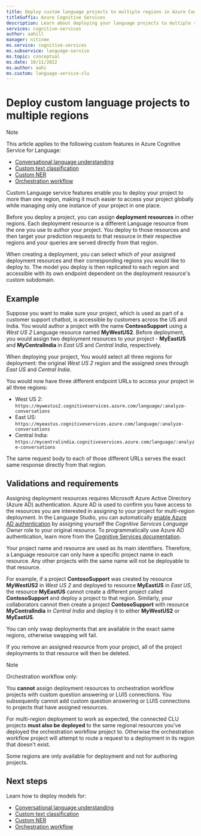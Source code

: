 ```yaml
---
title: Deploy custom language projects to multiple regions in Azure Cognitive Service for Language
titleSuffix: Azure Cognitive Services
description: Learn about deploying your language projects to multiple regions.
services: cognitive-services
author: aahill
manager: nitinme
ms.service: cognitive-services
ms.subservice: language-service
ms.topic: conceptual
ms.date: 10/11/2022
ms.author: aahi
ms.custom: language-service-clu
---
```


# Deploy custom language projects to multiple regions

> [!NOTE]
> This article applies to the following custom features in Azure Cognitive Service for Language:
> * [Conversational language understanding](../../conversational-language-understanding/overview.md)
> * [Custom text classification](../../custom-text-classification/overview.md)
> * [Custom NER](../../custom-named-entity-recognition/overview.md)
> * [Orchestration workflow](../../orchestration-workflow/overview.md)

Custom Language service features enable you to deploy your project to more than one region, making it much easier to access your project globally while managing only one instance of your project in one place. 

Before you deploy a project, you can assign **deployment resources** in other regions. Each deployment resource is a different Language resource from the one you use to author your project. You deploy to those resources and then target your prediction requests to that resource in their respective regions and your queries are served directly from that region.

When creating a deployment, you can select which of your assigned deployment resources and their corresponding regions you would like to deploy to. The model you deploy is then replicated to each region and accessible with its own endpoint dependent on the deployment resource's custom subdomain. 

## Example

Suppose you want to make sure your project, which is used as part of a customer support chatbot, is accessible by customers across the US and India. You would author a project with the name **ContosoSupport** using a _West US 2_ Language resource named **MyWestUS2**. Before deployment, you would assign two deployment resources to your project - **MyEastUS** and **MyCentralIndia** in _East US_ and _Central India_, respectively.

When deploying your project, You would select all three regions for deployment: the original _West US 2_ region and the assigned ones through _East US_ and _Central India_.

You would now have three different endpoint URLs to access your project in all three regions:
* West US 2: `https://mywestus2.cognitiveservices.azure.com/language/:analyze-conversations`
* East US: `https://myeastus.cognitiveservices.azure.com/language/:analyze-conversations`
* Central India: `https://mycentralindia.cognitiveservices.azure.com/language/:analyze-conversations`

The same request body to each of those different URLs serves the exact same response directly from that region. 

## Validations and requirements

Assigning deployment resources requires Microsoft Azure Active Directory (Azure AD) authentication. Azure AD is used to confirm you have access to the resources you are interested in assigning to your project for multi-region deployment. In the Language Studio, you can automatically [enable Azure AD authentication](https://aka.ms/rbac-language) by assigning yourself the _Cognitive Services Language Owner_ role to your original resource. To programmatically use Azure AD authentication, learn more from the [Cognitive Services documentation](../../../authentication.md?source=docs&tabs=powershell&tryIt=true#authenticate-with-azure-active-directory).

Your project name and resource are used as its main identifiers. Therefore, a Language resource can only have a specific project name in each resource. Any other projects with the same name will not be deployable to that resource. 

For example, if a project **ContosoSupport** was created by resource **MyWestUS2** in _West US 2_ and deployed to resource **MyEastUS** in _East US_, the resource **MyEastUS** cannot create a different project called **ContosoSupport** and deploy a project to that region. Similarly, your collaborators cannot then create a project **ContosoSupport** with resource **MyCentralIndia** in _Central India_ and deploy it to either **MyWestUS2** or **MyEastUS**.

You can only swap deployments that are available in the exact same regions, otherwise swapping will fail.

If you remove an assigned resource from your project, all of the project deployments to that resource will then be deleted.

> [!NOTE]
> Orchestration workflow only:
>
> You **cannot** assign deployment resources to orchestration workflow projects with custom question answering or LUIS connections. You subsequently cannot add custom question answering or LUIS connections to projects that have assigned resources.
>
> For multi-region deployment to work as expected, the connected CLU projects **must also be deployed** to the same regional resources you've deployed the orchestration workflow project to. Otherwise the orchestration workflow project will attempt to route a request to a deployment in its region that doesn't exist.

Some regions are only available for deployment and not for authoring projects.

## Next steps

Learn how to deploy models for:
* [Conversational language understanding](../../conversational-language-understanding/how-to/deploy-model.md)
* [Custom text classification](../../custom-text-classification/how-to/deploy-model.md)
* [Custom NER](../../custom-named-entity-recognition/how-to/deploy-model.md)
* [Orchestration workflow](../../orchestration-workflow/how-to/deploy-model.md)